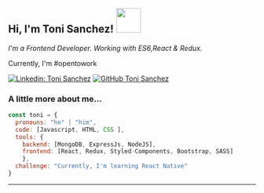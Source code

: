 <h2>
  Hi, I'm Toni Sanchez! <img src="https://media.giphy.com/media/Wj7lNjMNDxSmc/giphy.gif" width="50">
</h2>
<p><em>
  I'm a Frontend Developer. Working with ES6,React & Redux.
</em></p>

<p>
  Currently, I'm #opentowork
</p>


[![Linkedin: Toni Sanchez](https://img.shields.io/badge/-ToniSanchez-blue?style=flat-square&logo=Linkedin&logoColor=white&link=https://www.linkedin.com/in/toni-sanchez-garcia/)](https://www.linkedin.com/in/toni-sanchez-garcia/)
[![GitHub Toni Sanchez](https://img.shields.io/github/followers/tonisg91?label=follow&style=social)](https://github.com/Tonisg91)


### A little more about me...  

```javascript
const toni = {
  pronouns: "he" | "him",
  code: [Javascript, HTML, CSS ],
  tools: {
    backend: [MongoDB, ExpressJs, NodeJS],
    frontend: [React, Redux, Styled-Components, Bootstrap, SASS]
    },
  challenge: "Currently, I'm learning React Native"
}
```
---
